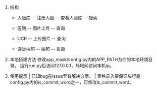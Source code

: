 1. 结构
    - 人脸库
    -- 注册人脸
    -- 查看人脸库
    -- 搜索

    - 签到
    -- 图片上传
    -- 查询

    - OCR
    -- 上传图片
    -- 查询

    - 课堂拍照
    -- 拍照
    -- 查询

2. 本地搭建方法
    修改app_mask/config.py内的APP_PATH为你的本地环境目录。
    运行run.py后访问127.0.0.1，局域网访问本机ip。

3. 使用提示
    | 已知bug在issue里有解决方案。
    | 表格录入要保证头行是config.py内的is_commit_word之一，可修改is_commit_word。